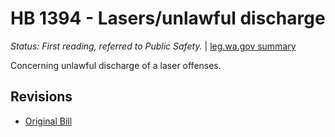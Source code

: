 # HB 1394 - Lasers/unlawful discharge
*Status: First reading, referred to Public Safety.* | [leg.wa.gov summary](https://app.leg.wa.gov/billsummary?BillNumber=1394&Year=2021)

Concerning unlawful discharge of a laser offenses.

## Revisions
* [Original Bill](1/)